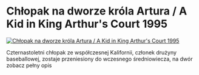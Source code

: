 Chłopak na dworze króla Artura / A Kid in King Arthur's Court 1995 
=============
[![Chłopak na dworze króla Artura / A Kid in King Arthur's Court 1995 ](http://vidos.pl/images/player.gif)](http://vidos.pl/chlopak-na-dworze-krola-artura-a-kid-in-king-arthur-s-court-1995)

 Czternastoletni chłopak ze współczesnej Kalifornii, członek drużyny baseballowej, zostaje przeniesiony do wczesnego średniowiecza, na dwór zobacz pełny opis
